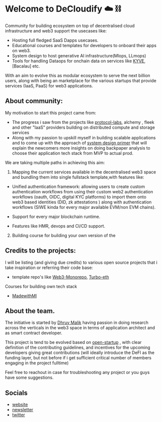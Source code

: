 # Welcome to  DeCloudify :cloud: :chains: 

Community for building ecosystem on top of decentralised cloud infrastructure and web3 support the usecases like: 

- Hosting full fledged SaaS Dapps usecases.
- Educational courses and templates for developers to onboard their apps on web3.
- System design to host generative AI infrastructure(Mlops, LLmops) 
- Tools for handling Dataops for onchain data on services like [KYVE](), [Bacalau] etc.


With an aim to evolve this as modular ecosystem to serve the next billion users, along with being an marketplace for the various startups that provide services (IaaS, PaaS) for web3 applications.

## About community: 

My motivation to start this project came from: 
   -  The progress i saw from the projects like [protocol-labs](https://www.plnetwork.io), alchemy , fleek and other "IaaS" providers building on distributed compute and storage services
   -  Along with my passion to upskill myself in building scalable applications and to come up with the approach of [system design primer](https://github.com/donnemartin/system-design-primer) that will explain the newcomers more insights on doing backpaper analysis to choose their application tech stack from MVP to actual prod.   

We are taking multiple paths in achieving this aim:


1. Mapping the current services available in the decentralised web3 space and bundling them into single fullstack template,with features like: 

- Unified authentication framework: allowing users to create custom authentication workflows from using their custom web2 authentication workflows (oauth, OIDC, digital KYC platforms) to import them onto web3 based identities (DID, zk attestations ) along with authentication workflows (SIWE kinda for every major available EVM/non EVM chains).

- Support for every major blockchain runtime.

- Features like HMR, devops and CI/CD support.


2. Building course for building your own version of the 



## Credits to the projects: 


I will be listing (and giving due credits) to various open source projects that i take inspiration or referring their code base: 

- template repo's like [Web3-Monorepo](https://github.com/sebpalluel/web3-monorepo), [Turbo-eth]()

Courses for building own tech stack  
- [MadewithMl]()

## About the team. 

The initiative is started by [Dhruv Malik](Github:@dhruvmalik007) having passion in doing research across the verticals in the web3 space in terms of application architect and as smart contract developer. 

This project is tend to be evolved based on [open-startup](https://openbb.co/company/open) , with clear definition of the contributing guidelines, and incentives for the upcoming developers giving great contributions (will ideally introduce the DeFI as the funding layer, but not before if i get sufficient critical number of members engaging in the project fulltime) 

Feel free to reachout in case for troubleshooting any project or you guys have some suggestions.

## Socials
- [website](https://decloudify.github.io)
- [newsletter](https://medium.com/@public-goods)
- [twitter](https://twitter.com/lesDecroissant)
